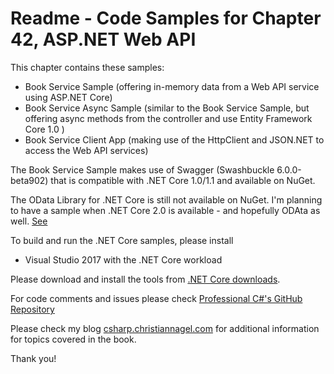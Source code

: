 # Readme - Code Samples for Chapter 42, ASP.NET Web API

This chapter contains these samples:

* Book Service Sample (offering in-memory data from a Web API service using ASP.NET Core)
* Book Service Async Sample (similar to the Book Service Sample, but offering async methods from the controller and use Entity Framework Core 1.0 )
* Book Service Client App (making use of the HttpClient and JSON.NET to access the Web API services)

The Book Service Sample makes use of Swagger (Swashbuckle 6.0.0-beta902) that is compatible with .NET Core 1.0/1.1 and available on NuGet.

The OData Library for .NET Core is still not available on NuGet. I'm planning to have a sample when .NET Core 2.0 is available - and hopefully ODAta as well. [See](https://github.com/OData/WebApi/tree/vNext/vNext "OData WebAPI")

To build and run the .NET Core samples, please install
* Visual Studio 2017 with the .NET Core workload

Please download and install the tools from [.NET Core downloads](https://www.microsoft.com/net/core).
 
For code comments and issues please check [Professional C#'s GitHub Repository](https://github.com/ProfessionalCSharp/ProfessionalCSharp6)

Please check my blog [csharp.christiannagel.com](https://csharp.christiannagel.com "csharp.christiannagel.com") for additional information for topics covered in the book.

Thank you!